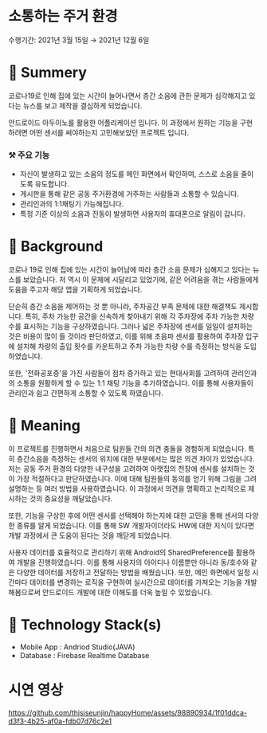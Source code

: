 # 소통하는 주거 환경

수행기간: 2021년 3월 15일 → 2021년 12월 6일

# 📌 Summery

코로나19로 인해 집에 있는 시간이 늘어나면서 층간 소음에 관한 문제가 심각해지고 있다는 뉴스를 보고 제작을 결심하게 되었습니다.

안드로이드 아두이노를 활용한 어플리케이션 입니다. 이 과정에서 원하는 기능을 구현 하려면 어떤 센서를 써야하는지 고민해보았던 프로젝트 입니다.

### ⚒ 주요 기능

- 자신이 발생하고 있는 소음의 정도를 메인 화면에서 확인하여, 스스로 소음을 줄이도록 유도합니다.
- 게시판을 통해 같은 공동 주거환경에 거주하는 사람들과 소통할 수 있습니다.
- 관리인과의 1:1채팅기 가능해집니다.
- 특정 기준 이상의 소음과 진동이 발생하면 사용자의 휴대폰으로 알림이 갑니다.

# ****🤔 Background****


코로나 19로 인해 집에 있는 시간이 늘어남에 따라 층간 소음 문제가 심해지고 있다는 뉴스를 보았습니다. 저 역시 이 문제에 시달리고 있었기에, 같은 어려움을 겪는 사람들에게 도움을 주고자 해당 앱을 기획하게 되었습니다.

단순히 층간 소음을 제어하는 것 뿐 아니라, 주차공간 부족 문제에 대한 해결책도 제시합니다. 특히, 주차 가능한 공간을 신속하게 찾아내기 위해 각 주차장에 주차 가능한 차량 수를 표시하는 기능을 구상하였습니다. 그러나 넓은 주차장에 센서를 일일이 설치하는 것은 비용이 많이 들 것이라 판단하였고, 이를 위해 초음파 센서를 활용하여 주차장 입구에 설치해 차량의 출입 횟수를 카운트하고 주차 가능한 차량 수를 측정하는 방식을 도입하였습니다.

또한, '전화공포증'을 가진 사람들이 점차 증가하고 있는 현대사회를 고려하여 관리인과의 소통을 원활하게 할 수 있는 1:1 채팅 기능을 추가하였습니다. 이를 통해 사용자들이 관리인과 쉽고 간편하게 소통할 수 있도록 하였습니다.

# 🔎 Meaning

이 프로젝트를 진행하면서 처음으로 팀원들 간의 의견 충돌을 경험하게 되었습니다. 특히 층간소음을 측정하는 센서의 위치에 대한 부분에서는 많은 의견 차이가 있었습니다. 저는 공동 주거 환경의 다양한 내구성을 고려하여 아랫집의 천장에 센서를 설치하는 것이 가장 적절하다고 판단하였습니다. 이에 대해 팀원들의 동의를 얻기 위해 그림을 그려 설명하는 등 여러 방법을 사용하였습니다. 이 과정에서 의견을 명확하고 논리적으로 제시하는 것의 중요성을 깨달았습니다.

또한, 기능을 구상한 후에 어떤 센서를 선택해야 하는지에 대한 고민을 통해 센서의 다양한 종류를 알게 되었습니다. 이를 통해 SW 개발자이더라도 HW에 대한 지식이 있다면 개발 과정에서 큰 도움이 된다는 것을 깨닫게 되었습니다.

사용자 데이터를 효율적으로 관리하기 위해 Android의 SharedPreference를 활용하여 개발을 진행하였습니다. 이를 통해 사용자의 아이디나 이름뿐만 아니라 동/호수와 같은 다양한 데이터를 저장하고 전달하는 방법을 배웠습니다. 또한, 메인 화면에서 일정 시간마다 데이터를 변경하는 로직을 구현하여 실시간으로 데이터를 가져오는 기능을 개발해봄으로써 안드로이드 개발에 대한 이해도를 더욱 높일 수 있었습니다.

# ****🔨 Technology Stack(s)****

- Mobile App : Andriod Studio(JAVA)
- Database : Firebase Realtime Database

# 시연 영상

https://github.com/thisiseunjin/happyHome/assets/98890934/1f01ddca-d3f3-4b25-af0a-fdb07d76c2e1
